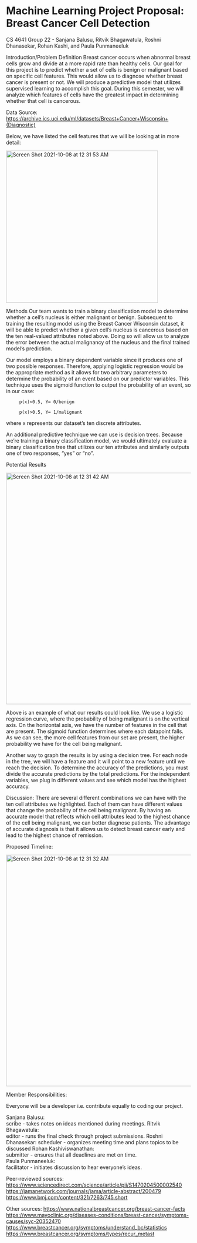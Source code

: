 # Machine Learning Project Proposal: Breast Cancer Cell Detection
CS 4641 Group 22 -  Sanjana Balusu, Ritvik Bhagawatula, Roshni Dhanasekar, Rohan Kashi, and Paula Punmaneeluk

Introduction/Problem Definition
Breast cancer occurs when abnormal breast cells grow and divide at a more rapid rate than healthy cells. Our goal for this project is to predict whether a set of cells is benign or malignant based on specific cell features. This would allow us to diagnose whether breast cancer is present or not. We will produce a predictive model that utilizes supervised learning to accomplish this goal. During this semester, we will analyze which features of cells have the greatest impact in determining whether that cell is cancerous. 

Data
Source: https://archive.ics.uci.edu/ml/datasets/Breast+Cancer+Wisconsin+(Diagnostic)

Below, we have listed the cell features that we will be looking at in more detail:


<img width="414" alt="Screen Shot 2021-10-08 at 12 31 53 AM" src="https://user-images.githubusercontent.com/63989199/136498703-d7e5449e-1b7f-4517-a43f-1b4f07baf10f.png">





Methods
Our team wants to train a binary classification model to determine whether a cell’s nucleus is either malignant or benign. Subsequent to training the resulting model using the Breast Cancer Wisconsin dataset, it will be able to predict whether a given cell’s nucleus is cancerous based on the ten real-valued attributes noted above. Doing so will allow us to analyze the error between the actual malignancy of the nucleus and the final trained model’s prediction.

Our model employs a binary dependent variable since it produces one of two possible responses. Therefore, applying logistic regression would be the appropriate method as it allows for two arbitrary parameters to determine the probability of an event based on our predictor variables. This technique uses the sigmoid function to output the probability of an event, so in our case:

         p(x)<0.5, Y= 0/benign

         p(x)>0.5, Y= 1/malignant
         
where x represents our dataset’s ten discrete attributes.

An additional predictive technique we can use is decision trees. Because we’re training a binary classification model, we would ultimately evaluate a binary classification tree that utilizes our ten attributes and similarly outputs one of two responses, “yes” or “no”.

Potential Results

<img width="630" alt="Screen Shot 2021-10-08 at 12 31 42 AM" src="https://user-images.githubusercontent.com/63989199/136498717-e619b3c1-8bce-4ac3-90db-21c4c90c189f.png">


Above is an example of what our results could look like. We use a logistic regression curve, where the probability of being malignant is on the vertical axis. On the horizontal axis, we have the number of features in the cell that are present. The sigmoid function determines where each datapoint falls. As we can see, the more cell features from our set are present, the higher probability we have for the cell being malignant.  
 
Another way to graph the results is by using a decision tree. For each node in the tree, we will have a feature and it will point to a new feature until we reach the decision. To determine the accuracy of the predictions, you must divide the accurate predictions by the total predictions. For the independent variables, we plug in different values and see which model has the highest accuracy.

Discussion:
There are several different combinations we can have with the ten cell attributes we highlighted. Each of them can have different values that change the probability of the cell being malignant. By having an accurate model that reflects which cell attributes lead to the highest chance of the cell being malignant, we can better diagnose patients. The advantage of accurate diagnosis is that it allows us to detect breast cancer early and lead to the highest chance of remission. 

Proposed Timeline:

<img width="630" alt="Screen Shot 2021-10-08 at 12 31 32 AM" src="https://user-images.githubusercontent.com/63989199/136498727-e2f029a0-3799-46c4-b55e-d564fb95932c.png">


Member Responsibilities:

Everyone will be a developer i.e. contribute equally to coding our project.

Sanjana Balusu:  
scribe - takes notes on ideas mentioned during meetings. 
Ritvik Bhagawatula:  
editor - runs the final check through project submissions. 
Roshni Dhanasekar:
scheduler - organizes meeting time and plans topics to be discussed
Rohan Kashiviswanathan:  
submitter - ensures that all deadlines are met on time.  
Paula Punmaneeluk:  
facilitator - initiates discussion to hear everyone’s ideas. 


Peer-reviewed sources:
https://www.sciencedirect.com/science/article/pii/S1470204500002540 https://jamanetwork.com/journals/jama/article-abstract/200479 https://www.bmj.com/content/321/7263/745.short 

Other sources:
https://www.nationalbreastcancer.org/breast-cancer-facts
https://www.mayoclinic.org/diseases-conditions/breast-cancer/symptoms-causes/syc-20352470
https://www.breastcancer.org/symptoms/understand_bc/statistics
https://www.breastcancer.org/symptoms/types/recur_metast

